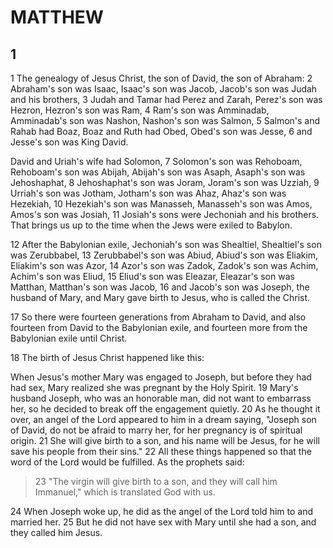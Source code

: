 # MATTHEW

## 1

1 The genealogy of Jesus Christ, the son of David, the son of Abraham: 2 Abraham's son was Isaac, Isaac's son was Jacob, Jacob's son was Judah and his brothers, 3 Judah and Tamar had Perez and Zarah, Perez's son was Hezron, Hezron's son was Ram, 4 Ram's son was Amminadab, Amminadab's son was Nashon, Nashon's son was Salmon, 5 Salmon's and Rahab had Boaz, Boaz and Ruth had Obed, Obed's son was Jesse, 6 and Jesse's son was King David. 

David and Uriah's wife had Solomon, 7 Solomon's son was Rehoboam, Rehoboam's son was Abijah, Abijah's son was Asaph, Asaph's son was Jehoshaphat, 8 Jehoshaphat's son was Joram, Joram's son was Uzziah, 9 Urriah's son was Jotham, Jotham's son was Ahaz, Ahaz's son was Hezekiah, 10 Hezekiah's son was Manasseh, Manasseh's son was Amos, Amos's son was Josiah, 11 Josiah's sons were Jechoniah and his brothers. That brings us up to the time when the Jews were exiled to Babylon.

12 After the Babylonian exile, Jechoniah's son was Shealtiel, Shealtiel's son was Zerubbabel, 13 Zerubbabel's son was Abiud, Abiud's son was Eliakim, Eliakim's son was Azor, 14 Azor's son was Zadok, Zadok's son was Achim, Achim's son was Eliud, 15 Eliud's son was Eleazar, Eleazar's son was Matthan, Matthan's son was Jacob, 16 and Jacob's son was Joseph, the husband of Mary, and Mary gave birth to Jesus, who is called the Christ.

17 So there were fourteen generations from Abraham to David, and also fourteen from David to the Babylonian exile, and fourteen more from the Babylonian exile until Christ.

18 The birth of Jesus Christ happened like this:

When Jesus's mother Mary was engaged to Joseph, but before they had had sex, Mary realized she was pregnant by the Holy Spirit. 19 Mary's husband Joseph, who was an honorable man, did not want to embarrass her, so he decided to break off the engagement quietly. 20 As he thought it over, an angel of the Lord appeared to him in a dream saying, "Joseph son of David, do not be afraid to marry her, for her pregnancy is of spiritual origin. 21 She will give birth to a son, and his name will be Jesus, for he will save his people from their sins." 22 All these things happened so that the word of the Lord would be fulfilled.  As the prophets said:

> 23 "The virgin will give birth to a son, and they will call him Immanuel," which is translated God with us.

24 When Joseph woke up, he did as the angel of the Lord told him to and married her. 25 But he did not have sex with Mary until she had a son, and they called him Jesus.